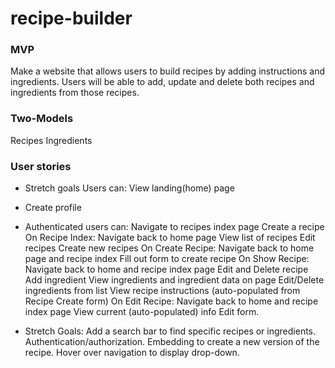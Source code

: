 # recipe-builder

### MVP
Make a website that allows users to build recipes by adding instructions and ingredients. Users will be able to add, update and delete both recipes and ingredients from those recipes. 

### Two-Models
Recipes
Ingredients

### User stories
* Stretch goals
Users can:
View landing(home) page
* Create profile
* Authenticated users can:
Navigate to recipes index page
Create a recipe
On Recipe Index:
Navigate back to home page
View list of recipes
Edit recipes
Create new recipes
On Create Recipe:
Navigate back to home page and recipe index
Fill out form to create recipe
On Show Recipe:
Navigate back to home and recipe index page
Edit and Delete recipe
Add ingredient
View ingredients and ingredient data on page
Edit/Delete ingredients from list
View recipe instructions (auto-populated from Recipe Create form)
On Edit Recipe:
Navigate back to home and recipe index page
View current (auto-populated) info
Edit form.


* Stretch Goals:
Add a search bar to find specific recipes or ingredients.
Authentication/authorization.
Embedding to create a new version of the recipe.
Hover over navigation to display drop-down.
